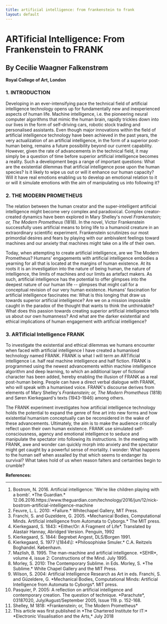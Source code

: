 ```yaml
---
title: artificial intelligence: from frankenstein to frank
layout: default
---
```



# ARTificial Intelligence: From Frankenstein to FRANK
## By Cecilie Waagner Falkenstrøm
**Royal College of Art, London**

### 1. INTRODUCTION 

Developing in an ever-intensifying pace the technical field of artificial intelligence technology opens up for fundamentally new and inexperienced aspects of human life. Machine intelligence, i.e. the pioneering neural computer algorithms that mimic the human brain, rapidly trickles down into our lives in the form of self-driving cars, robotic stock trading and personalised assistants. Even though major innovations within the field of artificial intelligence technology have been achieved in the past years, the very actualization of an artificial intelligence, in the form of a superior post-human being, remains a future possibility beyond our current capability. However, given the rate of advancements in the technical field, it may simply be a question of time before superior artificial intelligence becomes a reality. Such a development begs a range of important questions: What are the existential dilemmas that artificial intelligence pose upon the human species? Is it likely to wipe us out or will it enhance our human capacity? Will it have real emotions enabling us to develop an emotional relation to it or will it simulate emotions with the aim of manipulating us into following it?

### 2. THE MODERN PROMETHEUS

The relation between the human creator and the super-intelligent artificial intelligence might become very complex and paradoxical. Complex creator-created dynamics have been explored in
Mary Shelley's novel *Frankenstein; or, The Modern Prometheus* (1818). In the novel, Victor Frankenstein successfully uses artificial means to bring life to a humanoid creature in an extraordinary scientific experiment. Frankenstein scrutinizes our most primordial desires and fears by playing with our ambivalent feelings toward machines and our anxiety that machines might take on a life of their own.

Today, when attempting to create artificial intelligence, are we The Modern Prometheus? Humans' engagements with artificial intelligence embodies a yearning for all that is located at the margins of human existence. At its roots it is an investigation into the nature of being human, the nature of intelligence, the limits of machines and our limits as artefact makers. As such, artificial intelligence has the potential to offer glimpses into the deepest nature of our human life -- glimpses that might call for a conceptual revision of our very human existence. Humans' fascination for artificial intelligence fascinates me: What is this longing that draw us towards superior artificial intelligence? Are we on a mission impossible caught in the paradox of the thought that wants to think the unthinkable? What does this passion towards creating superior artificial intelligence tells us about our own humanness? And what are the darker existential and ethical implications of human engagement with artificial intelligence?

### 3. ARTificial Intelligence FRANK

To investigate the existential and ethical dilemmas we humans encounter when faced with artificial intelligence I have created a humanised technology named FRANK. FRANK is what I will term an ARTificial intelligence i.e. half real machine intelligence and half fiction. FRANK is programmed using the newest advancements within machine intelligence algorithm and deep learning, to which an additional layer of fictional character has been added, hereby enabling the illusion of FRANK as a real post-human being. People can have a direct verbal dialogue with FRANK, who will speak with a humanised voice. FRANK's discourse derives from elements of Mary Shelley's *Frankenstein; or, The Modern Prometheus* (1818) and Søren Kierkegaard's texts (1943-1946) among others.

The FRANK experiment investigates how artificial intelligence technology holds the potential to expand the genre of fine art into new forms and how existential humanism conceptually can be reconsidered in the wake of these advancements. Ultimately, the aim is to make the audience critically reflect upon their own human existence. FRANK use simulated self-consciousness, agency and emotional intelligence to seduce and manipulate the spectator into following its instructions. In the meeting with FRANK, awe and wonder can quickly morph into anxiety and the spectator might get caught by a powerful sense of mortality. I wonder: What happens to the human self when assailed by that which seems to endanger its survival? What takes hold of us when reason falters and certainties begin to crumble?

**References:**
<hr>
<ol>
<li>Bostrom, N. 2016. Artificial intelligence: 'We're like children playing with a bomb'. *The Guardian.* 12.06.2016.https://www.theguardian.com/technology/2016/jun/12/nick-bostrom-artificial-intelligence-machine</li>
<li>Feuvre, L. L. 2010: *Failure.* Whitechapel Gallery, MIT Press.</li>
<li>Franchi, S. and Guzeldere, G. 2005. *Mechanical Bodies, Computational Minds. Artificial intelligence from Automata to Cyborgs.* The MIT press.</li>
<li>Kierkegaard, S. 1843: *Either/Or: A Fragment of Life*. Translated by Alastair Hannay, Abridged Version. Penguin, 1992</li>
<li>Kierkegaard, S. 1844: Begrebet Angest, DLS/Borgen 1991.</li>
<li>Kierkegaard, S. 1977 \[1844\]: *Philosophiske Smuler.* C.A. Reitzels Boghandel. København.</li>
<li>Mazlish, B. 1995. The man-machine and artificial intelligence. *SEHR*, volume 4, issue 2: Constructions of the Mind. July 1995.</li>
<li>Morley, S. 2010: The Contemporary Sublime. in Eds. Morley, S. *The Sublime.* White Chapel Gallery and the MIT Press.</li>
<li>Wilson, S. 2004: Artificial Intelligence Research as Art in eds. Franchi, S. and Güzeldere, G. *Mechanical Bodies, Computational Minds: Artificial Intelligence from Automata to Cyborgs*. MIT press.</li>
<li>Pasquier, P. 2005: A reflection on artificial intelligence and contemporary creation. The question of technique. *Parachute*, 03187020, July/August/September 2005, Issue 119. p. 152-168.</li>
<li>Shelley, M 1818: *Frankenstein; or, The Modern Prometheus*</li>
<li>This article was first published in *The Chartered Institute for IT:* *Electronic Visualisation and the Arts,* July 2018</li>
</ol>
